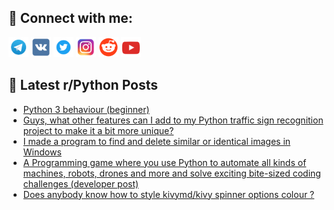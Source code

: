 ## 🔎 Connect with me:
[<img src="https://github.com/bullbesh/bullbesh/blob/main/images/Telegram.png" width="32" height="32" />](https://t.me/bullbesh)
[<img src="https://github.com/bullbesh/bullbesh/blob/main/images/VK.png" width="32" height="32" />](https://vk.com/bullbesh)
[<img src="https://github.com/bullbesh/bullbesh/blob/main/images/Twitter.png" width="32" height="32" />](https://twitter.com/bullbesh1)
[<img src="https://github.com/bullbesh/bullbesh/blob/main/images/Instagram.png" width="32" height="32" />](https://www.instagram.com/bullbesh)
[<img src="https://github.com/bullbesh/bullbesh/blob/main/images/Reddit.png" width="32" height="32" />](https://www.reddit.com/user/bullbesh)
[<img src="https://github.com/bullbesh/bullbesh/blob/main/images/YouTube.png" width="32" height="32" />](https://www.youtube.com/channel/UCtfjRs6uzgq5mfm8S06WTcg)

## 📕 Latest r/Python Posts
<!-- BLOG-POST-LIST:START -->
- [Python 3 behaviour &lpar;beginner&rpar;](https://www.reddit.com/r/Python/comments/11l1vrt/python_3_behaviour_beginner/)
- [Guys, what other features can I add to my Python traffic sign recognition project to make it a bit more unique?](https://www.reddit.com/r/Python/comments/11l1tdn/guys_what_other_features_can_i_add_to_my_python/)
- [I made a program to find and delete similar or identical images in Windows](https://www.reddit.com/r/Python/comments/11l0sh3/i_made_a_program_to_find_and_delete_similar_or/)
- [A Programming game where you use Python to automate all kinds of machines, robots, drones and more and solve exciting bite-sized coding challenges &lpar;developer post&rpar;](https://www.reddit.com/r/Python/comments/11l0a09/a_programming_game_where_you_use_python_to/)
- [Does anybody know how to style kivymd/kivy spinner options colour ?](https://www.reddit.com/r/Python/comments/11kzny7/does_anybody_know_how_to_style_kivymdkivy_spinner/)
<!-- BLOG-POST-LIST:END -->
